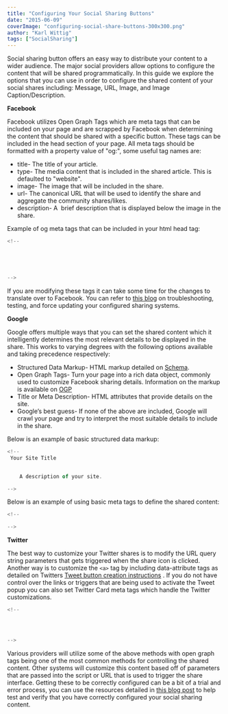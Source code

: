 ```yaml
---
title: "Configuring Your Social Sharing Buttons"
date: "2015-06-09"
coverImage: "configuring-social-share-buttons-300x300.png"
author: "Karl Wittig"
tags: ["SocialSharing"]
---
```


Social sharing button offers an easy way to distribute your content to a wider audience. The major social providers allow options to configure the content that will be shared programmatically. In this guide we explore the options that you can use in order to configure the shared content of your social shares including: Message, URL, Image, and Image Caption/Description.

**Facebook**

Facebook utilizes Open Graph Tags which are meta tags that can be included on your page and are scrapped by Facebook when determining the content that should be shared with a specific button. These tags can be included in the head section of your page. All meta tags should be formatted with a property value of "og:<tag-name>", some useful tag names are:

- title- The title of your article.
- type- The media content that is included in the shared article. This is defaulted to "website".
- image- The image that will be included in the share.
- url- The canonical URL that will be used to identify the share and aggregate the community shares/likes.
- description- A  brief description that is displayed below the image in the share.

Example of og meta tags that can be included in your html head tag:

```js
<!--





-->
```

  
If you are modifying these tags it can take some time for the changes to translate over to Facebook. You can refer to [this blog](/social-provider-social-sharing-troubleshooting-resources/) on troubleshooting, testing, and force updating your configured sharing systems.

**Google**

Google offers multiple ways that you can set the shared content which it intelligently determines the most relevant details to be displayed in the share. This works to varying degrees with the following options available and taking precedence respectively:

- Structured Data Markup- HTML markup detailed on [Schema](http://schema.org/).
- Open Graph Tags- Turn your page into a rich data object, commonly used to customize Facebook sharing details. Information on the markup is available on [OGP](http://ogp.me/)
- Title or Meta Description- HTML attributes that provide details on the site.
- Google’s best guess- If none of the above are included, Google will crawl your page and try to interpret the most suitable details to include in the share.

Below is an example of basic structured data markup:

```js
<!--
 Your Site Title 


    A description of your site.

-->
```

  
Below is an example of using basic meta tags to define the shared content:

```js
<!--

-->
```

  
**Twitter**

The best way to customize your Twitter shares is to modify the URL query string parameters that gets triggered when the share icon is clicked. Another way is to customize the `<a>` tag by including data-attribute tags as detailed on Twitters [Tweet button creation instructions](https://developer.twitter.com/en/docs/twitter-for-websites/tweet-button/overview) . If you do not have control over the links or triggers that are being used to activate the Tweet popup you can also set Twitter Card meta tags which handle the Twitter customizations.

```js
<!--




-->
```

  
Various providers will utilize some of the above methods with open graph tags being one of the most common methods for controlling the shared content. Other systems will customize this content based off of parameters that are passed into the script or URL that is used to trigger the share interface. Getting these to be correctly configured can be a bit of a trial and error process, you can use the resources detailed in [this blog post](/social-provider-social-sharing-troubleshooting-resources/) to help test and verify that you have correctly configured your social sharing content.

